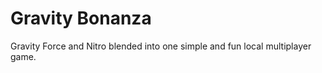 # Gravity Bonanza
 Gravity Force and Nitro blended into one simple and fun local multiplayer game. 
